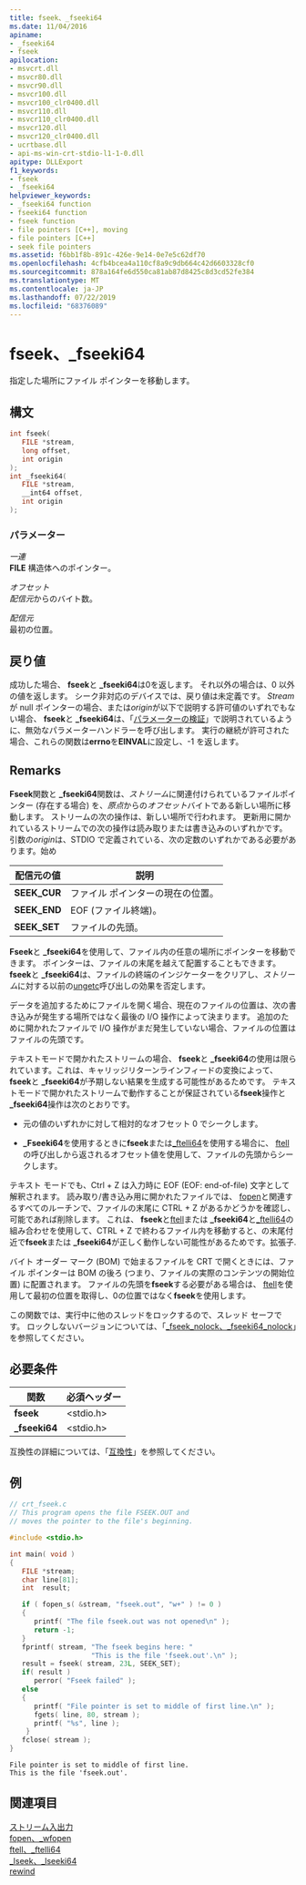 ```yaml
---
title: fseek、_fseeki64
ms.date: 11/04/2016
apiname:
- _fseeki64
- fseek
apilocation:
- msvcrt.dll
- msvcr80.dll
- msvcr90.dll
- msvcr100.dll
- msvcr100_clr0400.dll
- msvcr110.dll
- msvcr110_clr0400.dll
- msvcr120.dll
- msvcr120_clr0400.dll
- ucrtbase.dll
- api-ms-win-crt-stdio-l1-1-0.dll
apitype: DLLExport
f1_keywords:
- fseek
- _fseeki64
helpviewer_keywords:
- _fseeki64 function
- fseeki64 function
- fseek function
- file pointers [C++], moving
- file pointers [C++]
- seek file pointers
ms.assetid: f6bb1f8b-891c-426e-9e14-0e7e5c62df70
ms.openlocfilehash: 4cfb4bcea4a110cf8a9c9db664c42d6603328cf0
ms.sourcegitcommit: 878a164fe6d550ca81ab87d8425c8d3cd52fe384
ms.translationtype: MT
ms.contentlocale: ja-JP
ms.lasthandoff: 07/22/2019
ms.locfileid: "68376089"
---
```

# <a name="fseek-fseeki64"></a>fseek、_fseeki64

指定した場所にファイル ポインターを移動します。

## <a name="syntax"></a>構文

```C
int fseek(
   FILE *stream,
   long offset,
   int origin
);
int _fseeki64(
   FILE *stream,
   __int64 offset,
   int origin
);
```

### <a name="parameters"></a>パラメーター

*一連*<br/>
**FILE** 構造体へのポインター。

*オフセット*<br/>
*配信元*からのバイト数。

*配信元*<br/>
最初の位置。

## <a name="return-value"></a>戻り値

成功した場合、 **fseek**と **_fseeki64**は0を返します。 それ以外の場合は、0 以外の値を返します。 シーク非対応のデバイスでは、戻り値は未定義です。 *Stream*が null ポインターの場合、または*origin*が以下で説明する許可値のいずれでもない場合、 **fseek**と **_fseeki64**は、「[パラメーターの検証](../../c-runtime-library/parameter-validation.md)」で説明されているように、無効なパラメーターハンドラーを呼び出します。 実行の継続が許可された場合、これらの関数は**errno**を**EINVAL**に設定し、-1 を返します。

## <a name="remarks"></a>Remarks

**Fseek**関数と **_fseeki64**関数は、*ストリーム*に関連付けられているファイルポインター (存在する場合) を、*原点*からの*オフセット*バイトである新しい場所に移動します。 ストリームの次の操作は、新しい場所で行われます。 更新用に開かれているストリームでの次の操作は読み取りまたは書き込みのいずれかです。 引数の*origin*は、STDIO で定義されている、次の定数のいずれかである必要があります。始め

|配信元の値|説明|
|-|-|
| **SEEK_CUR** | ファイル ポインターの現在の位置。 |
| **SEEK_END** | EOF (ファイル終端)。 |
| **SEEK_SET** | ファイルの先頭。 |

**Fseek**と **_fseeki64**を使用して、ファイル内の任意の場所にポインターを移動できます。 ポインターは、ファイルの末尾を越えて配置することもできます。 **fseek**と **_fseeki64**は、ファイルの終端のインジケーターをクリアし、*ストリーム*に対する以前の[ungetc](ungetc-ungetwc.md)呼び出しの効果を否定します。

データを追加するためにファイルを開く場合、現在のファイルの位置は、次の書き込みが発生する場所ではなく最後の I/O 操作によって決まります。 追加のために開かれたファイルで I/O 操作がまだ発生していない場合、ファイルの位置はファイルの先頭です。

テキストモードで開かれたストリームの場合、 **fseek**と **_fseeki64**の使用は限られています。これは、キャリッジリターンラインフィードの変換によって、 **fseek**と **_fseeki64**が予期しない結果を生成する可能性があるためです。 テキストモードで開かれたストリームで動作することが保証されている**fseek**操作と **_fseeki64**操作は次のとおりです。

- 元の値のいずれかに対して相対的なオフセット 0 でシークします。

- **_Fseeki64**を使用するときに**fseek**または[_ftelli64](ftell-ftelli64.md)を使用する場合に、 [ftell](ftell-ftelli64.md)の呼び出しから返されるオフセット値を使用して、ファイルの先頭からシークします。

テキスト モードでも、Ctrl + Z は入力時に EOF (EOF: end-of-file) 文字として解釈されます。 読み取り/書き込み用に開かれたファイルでは、 [fopen](fopen-wfopen.md)と関連するすべてのルーチンで、ファイルの末尾に CTRL + Z があるかどうかを確認し、可能であれば削除します。 これは、 **fseek**と[ftell](ftell-ftelli64.md)または **_fseeki64**と[_ftelli64](ftell-ftelli64.md)の組み合わせを使用して、CTRL + Z で終わるファイル内を移動すると、の末尾付近で**fseek**または **_fseeki64**が正しく動作しない可能性があるためです。拡張子.

バイト オーダー マーク (BOM) で始まるファイルを CRT で開くときには、ファイル ポインターは BOM の後ろ (つまり、ファイルの実際のコンテンツの開始位置) に配置されます。 ファイルの先頭を**fseek**する必要がある場合は、 [ftell](ftell-ftelli64.md)を使用して最初の位置を取得し、0の位置ではなく**fseek**を使用します。

この関数では、実行中に他のスレッドをロックするので、スレッド セーフです。 ロックしないバージョンについては、「[_fseek_nolock、_fseeki64_nolock](fseek-nolock-fseeki64-nolock.md)」を参照してください。

## <a name="requirements"></a>必要条件

|関数|必須ヘッダー|
|--------------|---------------------|
|**fseek**|\<stdio.h>|
|**_fseeki64**|\<stdio.h>|

互換性の詳細については、「[互換性](../../c-runtime-library/compatibility.md)」を参照してください。

## <a name="example"></a>例

```C
// crt_fseek.c
// This program opens the file FSEEK.OUT and
// moves the pointer to the file's beginning.

#include <stdio.h>

int main( void )
{
   FILE *stream;
   char line[81];
   int  result;

   if ( fopen_s( &stream, "fseek.out", "w+" ) != 0 )
   {
      printf( "The file fseek.out was not opened\n" );
      return -1;
   }
   fprintf( stream, "The fseek begins here: "
                    "This is the file 'fseek.out'.\n" );
   result = fseek( stream, 23L, SEEK_SET);
   if( result )
      perror( "Fseek failed" );
   else
   {
      printf( "File pointer is set to middle of first line.\n" );
      fgets( line, 80, stream );
      printf( "%s", line );
    }
   fclose( stream );
}
```

```Output
File pointer is set to middle of first line.
This is the file 'fseek.out'.
```

## <a name="see-also"></a>関連項目

[ストリーム入出力](../../c-runtime-library/stream-i-o.md)<br/>
[fopen、_wfopen](fopen-wfopen.md)<br/>
[ftell、_ftelli64](ftell-ftelli64.md)<br/>
[_lseek、_lseeki64](lseek-lseeki64.md)<br/>
[rewind](rewind.md)<br/>
